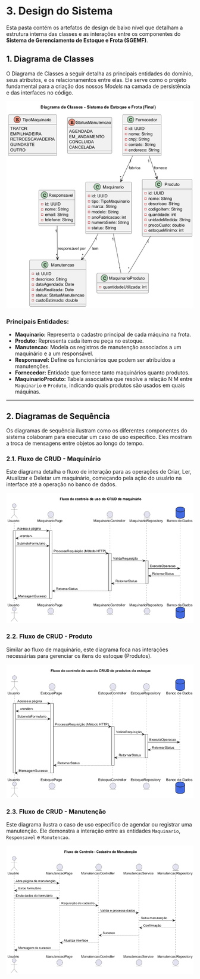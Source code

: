 # 3. Design do Sistema

Esta pasta contém os artefatos de design de baixo nível que detalham a estrutura interna das classes e as interações entre os componentes do **Sistema de Gerenciamento de Estoque e Frota (SGEMF)**.

## 1. Diagrama de Classes

O Diagrama de Classes a seguir detalha as principais entidades do domínio, seus atributos, e os relacionamentos entre elas. Ele serve como o projeto fundamental para a criação dos nossos *Models* na camada de persistência e das interfaces no código.

![Diagrama de Classes do Sistema](./diagramaClasses.png)

### Principais Entidades:

* **Maquinario:** Representa o cadastro principal de cada máquina na frota.
* **Produto:** Representa cada item ou peça no estoque.
* **Manutencao:** Modela os registros de manutenção associados a um maquinário e a um responsável.
* **Responsavel:** Define os funcionários que podem ser atribuídos a manutenções.
* **Fornecedor:** Entidade que fornece tanto maquinários quanto produtos.
* **MaquinarioProduto:** Tabela associativa que resolve a relação N:M entre `Maquinario` e `Produto`, indicando quais produtos são usados em quais máquinas.

---

## 2. Diagramas de Sequência

Os diagramas de sequência ilustram como os diferentes componentes do sistema colaboram para executar um caso de uso específico. Eles mostram a troca de mensagens entre objetos ao longo do tempo.

### 2.1. Fluxo de CRUD - Maquinário

Este diagrama detalha o fluxo de interação para as operações de Criar, Ler, Atualizar e Deletar um maquinário, começando pela ação do usuário na interface até a operação no banco de dados.

![Diagrama de Sequência para Maquinário](./diagramaSequenciaMaquinario.png)

### 2.2. Fluxo de CRUD - Produto

Similar ao fluxo de maquinário, este diagrama foca nas interações necessárias para gerenciar os itens do estoque (Produtos).

![Diagrama de Sequência para Produto](./diagramaSequenciaProduto.png)

### 2.3. Fluxo de CRUD - Manutenção

Este diagrama ilustra o caso de uso específico de agendar ou registrar uma manutenção. Ele demonstra a interação entre as entidades `Maquinario`, `Responsavel` e `Manutencao`.

![Diagrama de Sequência para Manutenção](./diagramaSequenciaManutencao.png)
